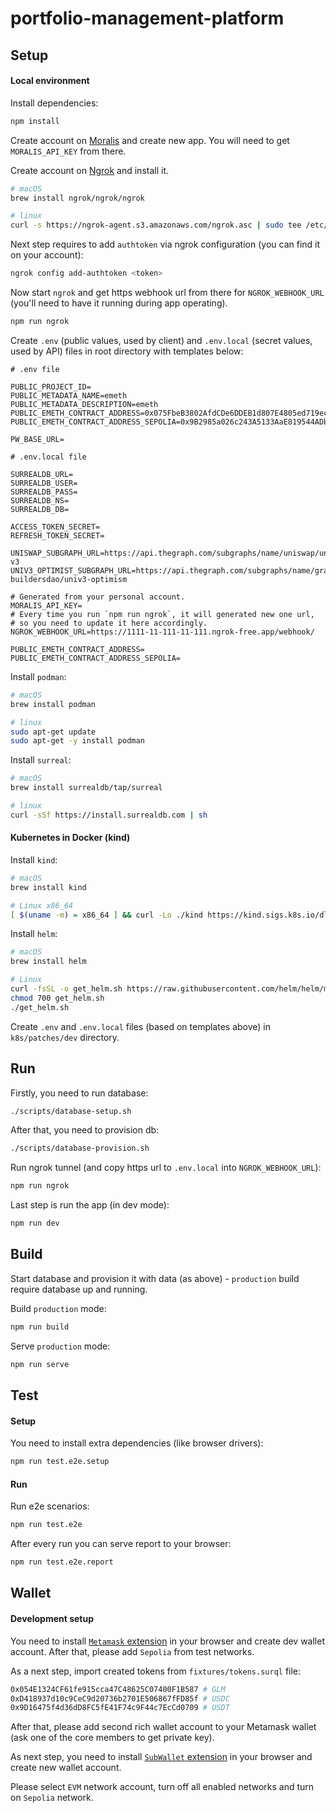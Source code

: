 # portfolio-management-platform

## Setup

#### Local environment

Install dependencies:

```bash
npm install
```

Create account on [Moralis](https://moralis.io/) and create new app. You will need to get `MORALIS_API_KEY` from there.

Create account on [Ngrok](https://ngrok.com/) and install it.

```bash
# macOS
brew install ngrok/ngrok/ngrok

# linux
curl -s https://ngrok-agent.s3.amazonaws.com/ngrok.asc | sudo tee /etc/apt/trusted.gpg.d/ngrok.asc >/dev/null && echo "deb https://ngrok-agent.s3.amazonaws.com buster main" | sudo tee /etc/apt/sources.list.d/ngrok.list && sudo apt update && sudo apt install ngrok
```

Next step requires to add `authtoken` via ngrok configuration (you can find it on your account):

```bash
ngrok config add-authtoken <token>
```

Now start `ngrok` and get https webhook url from there for `NGROK_WEBHOOK_URL` (you'll need to have it running during app operating).

```bash
npm run ngrok
```

Create `.env` (public values, used by client) and `.env.local` (secret values, used by API) files in root directory with templates below:

```
# .env file

PUBLIC_PROJECT_ID=
PUBLIC_METADATA_NAME=emeth
PUBLIC_METADATA_DESCRIPTION=emeth
PUBLIC_EMETH_CONTRACT_ADDRESS=0x075FbeB3802AfdCDe6DDEB1d807E4805ed719eca
PUBLIC_EMETH_CONTRACT_ADDRESS_SEPOLIA=0x9B2985a026c243A5133AaE819544ADb213366D7F

PW_BASE_URL=
```

```
# .env.local file

SURREALDB_URL=
SURREALDB_USER=
SURREALDB_PASS=
SURREALDB_NS=
SURREALDB_DB=

ACCESS_TOKEN_SECRET=
REFRESH_TOKEN_SECRET=

UNISWAP_SUBGRAPH_URL=https://api.thegraph.com/subgraphs/name/uniswap/uniswap-v3
UNIV3_OPTIMIST_SUBGRAPH_URL=https://api.thegraph.com/subgraphs/name/graph-buildersdao/univ3-optimism

# Generated from your personal account.
MORALIS_API_KEY=
# Every time you run `npm run ngrok`, it will generated new one url,
# so you need to update it here accordingly.
NGROK_WEBHOOK_URL=https://1111-11-111-11-111.ngrok-free.app/webhook/

PUBLIC_EMETH_CONTRACT_ADDRESS=
PUBLIC_EMETH_CONTRACT_ADDRESS_SEPOLIA=
```

Install `podman`:

```bash
# macOS
brew install podman

# linux
sudo apt-get update
sudo apt-get -y install podman
```

Install `surreal`:

```bash
# macOS
brew install surrealdb/tap/surreal

# linux
curl -sSf https://install.surrealdb.com | sh
```

#### Kubernetes in Docker (kind)

Install `kind`:

```bash
# macOS
brew install kind

# Linux x86_64
[ $(uname -m) = x86_64 ] && curl -Lo ./kind https://kind.sigs.k8s.io/dl/v0.22.0/kind-$(uname)-amd64
```

Install `helm`:

```bash
# macOS
brew install helm

# Linux
curl -fsSL -o get_helm.sh https://raw.githubusercontent.com/helm/helm/master/scripts/get-helm-3
chmod 700 get_helm.sh
./get_helm.sh
```

Create `.env` and `.env.local` files (based on templates above) in `k8s/patches/dev` directory.

## Run

Firstly, you need to run database:

```bash
./scripts/database-setup.sh
```

After that, you need to provision db:

```bash
./scripts/database-provision.sh
```

Run ngrok tunnel (and copy https url to `.env.local` into `NGROK_WEBHOOK_URL`):

```bash
npm run ngrok
```

Last step is run the app (in dev mode):

```bash
npm run dev
```

## Build

Start database and provision it with data (as above) - `production` build require database up and running.

Build `production` mode:

```bash
npm run build
```

Serve `production` mode:

```bash
npm run serve
```

## Test

#### Setup

You need to install extra dependencies (like browser drivers):

```bash
npm run test.e2e.setup
```

#### Run

Run e2e scenarios:

```bash
npm run test.e2e
```

After every run you can serve report to your browser:

```bash
npm run test.e2e.report
```

## Wallet

#### Development setup

You need to install [`Metamask` extension](https://metamask.io/) in your browser and create dev wallet account. After that, please add `Sepolia` from test networks.

As a next step, import created tokens from `fixtures/tokens.surql` file:

```bash
0x054E1324CF61fe915cca47C48625C07400F1B587 # GLM
0xD418937d10c9CeC9d20736b2701E506867fFD85f # USDC
0x9D16475f4d36dD8FC5fE41F74c9F44c7EcCd0709 # USDT
```

After that, please add second rich wallet account to your Metamask wallet (ask one of the core members to get private key).

As next step, you need to install [`SubWallet` extension](https://www.subwallet.app/) in your browser and create new wallet account.

Please select `EVM` network account, turn off all enabled networks and turn on `Sepolia` network.
